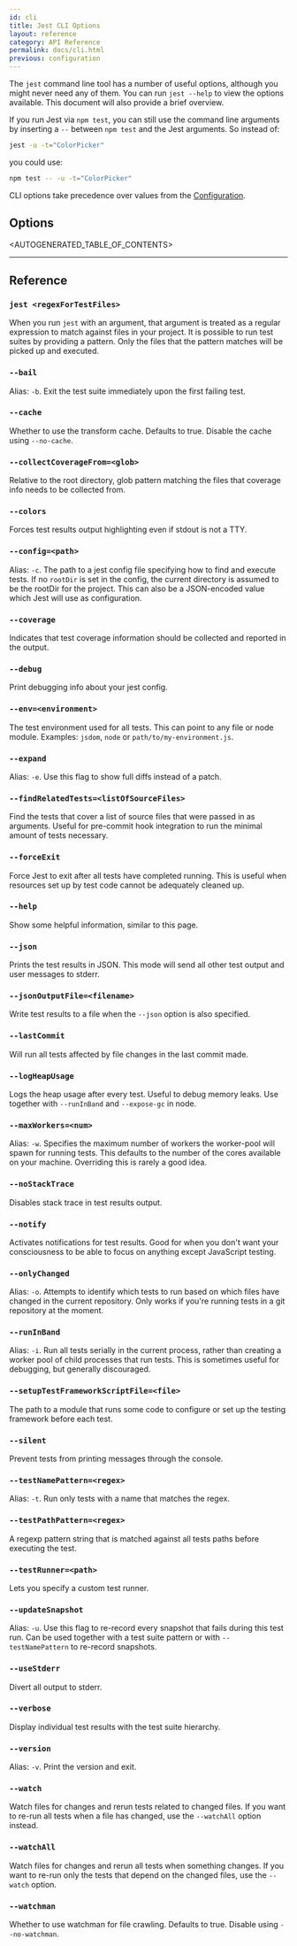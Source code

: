 ```yaml
---
id: cli
title: Jest CLI Options
layout: reference
category: API Reference
permalink: docs/cli.html
previous: configuration
---
```


The `jest` command line tool has a number of useful options, although you might never need any of them. You can run `jest --help` to view the options available. This document will also provide a brief overview.

If you run Jest via `npm test`, you can still use the command line arguments by inserting a `--` between `npm test` and the Jest arguments. So instead of:

```bash
jest -u -t="ColorPicker"
```

you could use:

```bash
npm test -- -u -t="ColorPicker"
```

CLI options take precedence over values from the [Configuration](/jest/docs/configuration.html).

## Options

<AUTOGENERATED_TABLE_OF_CONTENTS>

---

## Reference

### `jest <regexForTestFiles>`

When you run `jest` with an argument, that argument is treated as a regular expression to match against files in your project. It is possible to run test suites by providing a pattern. Only the files that the pattern matches will be picked up and executed.

### `--bail`

Alias: `-b`. Exit the test suite immediately upon the first failing test.

### `--cache`

Whether to use the transform cache. Defaults to true. Disable the cache using `--no-cache`.

### `--collectCoverageFrom=<glob>`

Relative to the root directory, glob pattern matching the files that coverage info needs to be collected from.

### `--colors`

Forces test results output highlighting even if stdout is not a TTY.

### `--config=<path>`

Alias: `-c`. The path to a jest config file specifying how to find and execute tests. If no `rootDir` is set in the config, the current directory is assumed to be the rootDir for the project. This can also be a JSON-encoded value which Jest will use as configuration.

### `--coverage`

Indicates that test coverage information should be collected and reported in the output.

### `--debug`

Print debugging info about your jest config.

### `--env=<environment>`

The test environment used for all tests. This can point to any file or node module. Examples: `jsdom`, `node` or `path/to/my-environment.js`.

### `--expand`

Alias: `-e`. Use this flag to show full diffs instead of a patch.

### `--findRelatedTests=<listOfSourceFiles>`

Find the tests that cover a list of source files that were passed in as arguments. Useful for pre-commit hook integration to run the minimal amount of tests necessary.

### `--forceExit`

Force Jest to exit after all tests have completed running. This is useful when resources set up by test code cannot be adequately cleaned up.

### `--help`

Show some helpful information, similar to this page.

### `--json`

Prints the test results in JSON. This mode will send all other test output and user messages to stderr.

### `--jsonOutputFile=<filename>`

Write test results to a file when the `--json` option is also specified.

### `--lastCommit`

Will run all tests affected by file changes in the last commit made.

### `--logHeapUsage`

Logs the heap usage after every test. Useful to debug memory leaks. Use together with `--runInBand` and `--expose-gc` in node.

### `--maxWorkers=<num>`

Alias: `-w`. Specifies the maximum number of workers the worker-pool will spawn for running tests. This defaults to the number of the cores available on your machine. Overriding this is rarely a good idea.

### `--noStackTrace`

Disables stack trace in test results output.

### `--notify`

Activates notifications for test results. Good for when you don't want your consciousness to be able to focus on anything except JavaScript testing.

### `--onlyChanged`

Alias: `-o`. Attempts to identify which tests to run based on which files have changed in the current repository. Only works if you're running tests in a git repository at the moment.

### `--runInBand`

Alias: `-i`. Run all tests serially in the current process, rather than creating a worker pool of child processes that run tests. This is sometimes useful for debugging, but generally discouraged.

### `--setupTestFrameworkScriptFile=<file>`

The path to a module that runs some code to configure or set up the testing framework before each test.

### `--silent`

Prevent tests from printing messages through the console.

### `--testNamePattern=<regex>`

Alias: `-t`. Run only tests with a name that matches the regex.

### `--testPathPattern=<regex>`

A regexp pattern string that is matched against all tests paths before executing the test.

### `--testRunner=<path>`

Lets you specify a custom test runner.

### `--updateSnapshot`

Alias: `-u`. Use this flag to re-record every snapshot that fails during this test run. Can be used together with a test suite pattern or with `--testNamePattern` to re-record snapshots.

### `--useStderr`

Divert all output to stderr.

### `--verbose`

Display individual test results with the test suite hierarchy.

### `--version`

Alias: `-v`. Print the version and exit.

### `--watch`

Watch files for changes and rerun tests related to changed files. If you want to re-run all tests when a file has changed, use the `--watchAll` option instead.

### `--watchAll`

Watch files for changes and rerun all tests when something changes. If you want to re-run only the tests that depend on the changed files, use the `--watch` option.

### `--watchman`

Whether to use watchman for file crawling. Defaults to true. Disable using `--no-watchman`.
